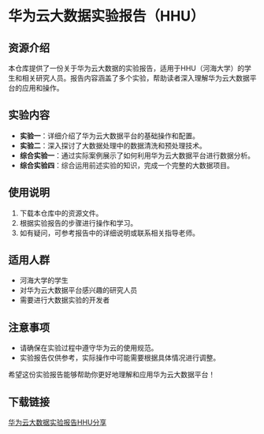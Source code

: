 # 华为云大数据实验报告（HHU）

## 资源介绍

本仓库提供了一份关于华为云大数据的实验报告，适用于HHU（河海大学）的学生和相关研究人员。报告内容涵盖了多个实验，帮助读者深入理解华为云大数据平台的应用和操作。

## 实验内容

- **实验一**：详细介绍了华为云大数据平台的基础操作和配置。
- **实验二**：深入探讨了大数据处理中的数据清洗和预处理技术。
- **综合实验一**：通过实际案例展示了如何利用华为云大数据平台进行数据分析。
- **综合实验四**：综合运用前述实验的知识，完成一个完整的大数据项目。

## 使用说明

1. 下载本仓库中的资源文件。
2. 根据实验报告的步骤进行操作和学习。
3. 如有疑问，可参考报告中的详细说明或联系相关指导老师。

## 适用人群

- 河海大学的学生
- 对华为云大数据平台感兴趣的研究人员
- 需要进行大数据实验的开发者

## 注意事项

- 请确保在实验过程中遵守华为云的使用规范。
- 实验报告仅供参考，实际操作中可能需要根据具体情况进行调整。

希望这份实验报告能够帮助你更好地理解和应用华为云大数据平台！

## 下载链接

[华为云大数据实验报告HHU分享](https://pan.quark.cn/s/ed0929bc3d89)